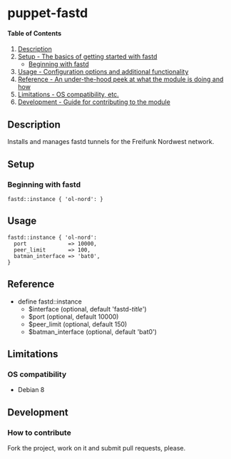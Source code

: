 # puppet-fastd

#### Table of Contents

1. [Description](#description)
1. [Setup - The basics of getting started with fastd](#setup)
    * [Beginning with fastd](#beginning-with-fastd)
1. [Usage - Configuration options and additional functionality](#usage)
1. [Reference - An under-the-hood peek at what the module is doing and how](#reference)
1. [Limitations - OS compatibility, etc.](#limitations)
1. [Development - Guide for contributing to the module](#development)

## Description

Installs and manages fastd tunnels for the Freifunk Nordwest network.

## Setup

### Beginning with fastd

```puppet
fastd::instance { 'ol-nord': }
```

## Usage

```puppet
fastd::instance { 'ol-nord':
  port             => 10000,
  peer_limit       => 100,
  batman_interface => 'bat0',
}
```

## Reference

* define fastd::instance
  * $interface (optional, default 'fastd-_title_')
  * $port (optional, default 10000)
  * $peer\_limit (optional, default 150)
  * $batman\_interface (optional, default 'bat0')

## Limitations

### OS compatibility
* Debian 8

## Development

### How to contribute
Fork the project, work on it and submit pull requests, please.

